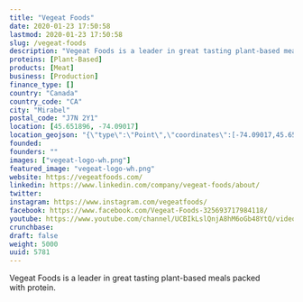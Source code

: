 ```yaml
---
title: "Vegeat Foods"
date: 2020-01-23 17:50:58
lastmod: 2020-01-23 17:50:58
slug: /vegeat-foods
description: "Vegeat Foods is a leader in great tasting plant-based meals packed with protein."
proteins: [Plant-Based]
products: [Meat]
business: [Production]
finance_type: []
country: "Canada"
country_code: "CA"
city: "Mirabel"
postal_code: "J7N 2Y1"
location: [45.651896, -74.09017]
location_geojson: "{\"type\":\"Point\",\"coordinates\":[-74.09017,45.651896]}"
founded: 
founders: ""
images: ["vegeat-logo-wh.png"]
featured_image: "vegeat-logo-wh.png"
website: https://vegeatfoods.com/
linkedin: https://www.linkedin.com/company/vegeat-foods/about/
twitter: 
instagram: https://www.instagram.com/vegeatfoods/
facebook: https://www.facebook.com/Vegeat-Foods-325693717984118/
youtube: https://www.youtube.com/channel/UCBIkLslQnjA8hM6oGb48YtQ/videos?view_as=subscriber
crunchbase: 
draft: false
weight: 5000
uuid: 5781
---
```

Vegeat Foods is a leader in great tasting plant-based meals packed with protein.
